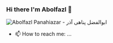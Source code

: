 ### Hi there I'm Abolfazl 🙂
![Abolfazl Panahiazar - ابوالفضل پناهی آذر](http://panahiazar.ir/20200725_163728.jpg)

- 📫 How to reach me: ...

